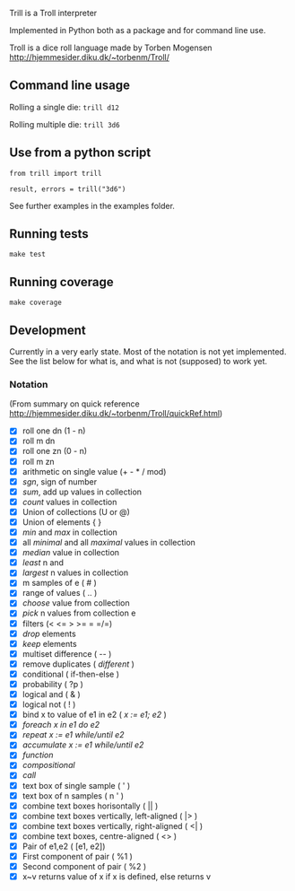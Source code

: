 Trill is a Troll interpreter

Implemented in Python both as a package and for command line use.

Troll is a dice roll language made by Torben Mogensen  
http://hjemmesider.diku.dk/~torbenm/Troll/

## Command line usage

Rolling a single die: `trill d12`

Rolling multiple die: `trill 3d6`

## Use from a python script

```
from trill import trill

result, errors = trill("3d6")
```

See further examples in the examples folder.


## Running tests

`make test`

## Running coverage

`make coverage`


## Development

Currently in a very early state.
Most of the notation is not yet implemented.
See the list below for what is, and what is not (supposed) to work yet.

### Notation

(From summary on quick reference http://hjemmesider.diku.dk/~torbenm/Troll/quickRef.html)

- [x] roll one dn (1 - n)
- [x] roll m dn
- [x] roll one zn (0 - n)
- [x] roll m zn
- [x] arithmetic on single value (+ - \* / mod)
- [x] _sgn_, sign of number
- [x] _sum_, add up values in collection
- [x] _count_ values in collection
- [x] Union of collections (U or @)
- [x] Union of elements { }
- [x] _min_ and _max_ in collection
- [x] all _minimal_ and all _maximal_ values in collection
- [x] _median_ value in collection
- [x] _least_ n and 
- [x] _largest_ n values in collection
- [x] m samples of e ( # )
- [x] range of values ( .. )
- [x] _choose_ value from collection
- [x] _pick_ n values from collection e
- [x] filters (< <= > >= = =/=)
- [x] _drop_ elements
- [x] _keep_ elements
- [x] multiset difference ( -- )
- [x] remove duplicates ( _different_ )
- [x] conditional ( if-then-else )
- [x] probability ( ?p )
- [x] logical and ( & )
- [x] logical not ( ! )
- [x] bind x to value of e1 in e2 ( _x := e1; e2_ )
- [x] _foreach x in e1 do e2_
- [x] _repeat x := e1 while/until e2_
- [x] _accumulate x := e1 while/until e2_
- [x] _function_
- [x] _compositional_
- [x] _call_
- [x] text box of single sample ( ' )
- [x] text box of n samples ( n ' )
- [x] combine text boxes horisontally ( || )
- [x] combine text boxes vertically, left-aligned ( |> )
- [x] combine text boxes vertically, right-aligned ( <| )
- [x] combine text boxes, centre-aligned ( <> )
- [x] Pair of e1,e2 ( [e1, e2])
- [x] First component of pair ( %1 )
- [x] Second component of pair ( %2 )
- [x] x~v returns value of x if x is defined, else returns v
